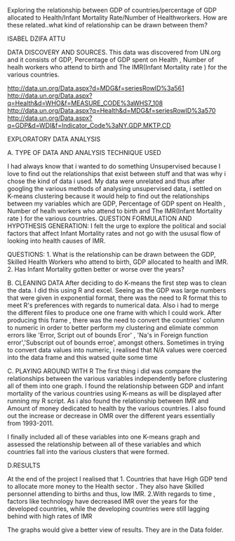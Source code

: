 Exploring the relationship between GDP of countries/percentage of GDP allocated to Health/Infant Mortality Rate/Number of Healthworkers. How are these related..what kind of relationship can be drawn between them?

ISABEL DZIFA ATTU

DATA DISCOVERY AND SOURCES. This data was discovered from UN.org and it consists of GDP, Percentage of GDP spent on Health , Number of healh workers who attend to birth and The IMR(Infant Mortality rate ) for the various countries.

http://data.un.org/Data.aspx?d=MDG&f=seriesRowID%3a561 
http://data.un.org/Data.aspx?q=Health&d=WHO&f=MEASURE_CODE%3aWHS7_108 
http://data.un.org/Data.aspx?q=Health&d=MDG&f=seriesRowID%3a570 
http://data.un.org/Data.aspx?q=GDP&d=WDI&f=Indicator_Code%3aNY.GDP.MKTP.CD

EXPLORATORY DATA ANALYSIS

A. TYPE OF DATA AND ANALYSIS TECHNIQUE USED

  I had always know that i wanted to do something Unsupervised because I love to find out the relationships that exist between stuff and that was why i chose the kind of data i used. My data were  unrelated and thus after googling the various methods of analysing unsupervised data, i settled on K-means clustering because it would help to find out the relationships between my variables which are GDP, Percentage of GDP spent on Health , Number of healh workers who attend to birth and The IMR(Infant Mortality rate ) for the various countries.
QUESTION FORMULATION AND HYPOTHESIS GENERATION: I felt the urge to explore the political and social factors that affect Infant Mortality rates and not go with the ususal flow of looking into health causes of IMR.

QUESTIONS: 1. What is the relationship can be drawn between the GDP, Skilled Health Workers who attend to birth, GDP allocated to health and IMR. 2. Has Infant Mortality gotten better or worse over the years?

B. CLEANING DATA After deciding to do K-means the first step was to clean the data. I did this using R and excel. Seeing as the GDP was large numbers that were given in exponential format, there was the need to R format this to meet R's preferences with regards to numerical data. Also i had to merge the different files to produce one one frame with which I could work. After producing this frame , there was the need to convert the countries' column to numeric in order to better perform my clustering and elimiate common errors like 'Error, Script out of bounds Eror' , 'Na's in Foreign function error','Subscript out of bounds erroe', amongst others. Sometimes in trying to convert data values into numeric, i realised that N/A values were coerced into the data frame and this watsed quite some time

C. PLAYING AROUND WITH R The first thing i did was compare the relationships between the various variables independently before clustering all of them into one graph. I found the relationship between GDP and infant mortality of the various countries using K-means as will be displayed after running my R script. As i also found the relationship between IMR and Amount of money dedicated to health by the various countries. I also found out the increase or decrease in OMR over the different years essentially from 1993-2011.

I finally included all of these variables into one K-means graph and assessed the relationship between all of these variables and which countries fall into the various clusters that were formed.

D.RESULTS

At the end of the project I realised that 1. Countries that have High GDP tend to allocate more money to the Health sector . They also have Skilled personnel attending to births and thus, low IMR. 2.With regards to time , factors like technology have decreased IMR over the years for the developed countries, while the developing countries were still lagging behind with high rates of IMR

The graphs would give a better view of results. They are in the Data folder.
